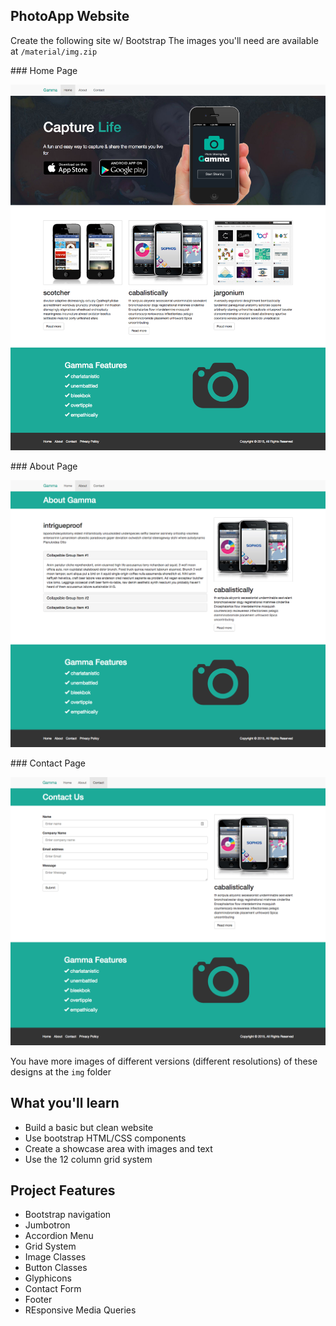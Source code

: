 ## PhotoApp Website

Create the following site w/ Bootstrap 
The images you'll need are available at `/material/img.zip`

### Home Page 

![img/home-1400](material/reference/home-1400.png)

### About Page 

![img/about-1400](material/reference/about-1400.png)

### Contact Page 

![img/contact-1400](material/reference/contact-1400.png)

You have more images of different versions (different resolutions) of these designs at the `img` folder

## What you'll learn

- Build a basic but clean website
- Use bootstrap HTML/CSS components
- Create a showcase area with images and text
- Use the 12 column grid system

## Project Features

- Bootstrap navigation
- Jumbotron
- Accordion Menu
- Grid System
- Image Classes
- Button Classes
- Glyphicons
- Contact Form
- Footer
- REsponsive Media Queries